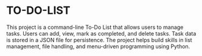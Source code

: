# TO-DO-LIST
This project is a command-line To-Do List that allows users to manage tasks. Users can add, view, mark as completed, and delete tasks. Task data is stored in a JSON file for persistence. The project helps build skills in list management, file handling, and menu-driven programming using Python.
